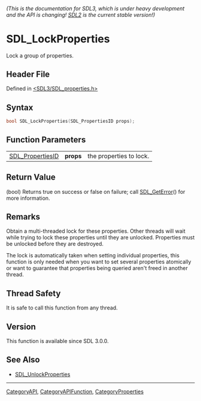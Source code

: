 ###### (This is the documentation for SDL3, which is under heavy development and the API is changing! [SDL2](https://wiki.libsdl.org/SDL2/) is the current stable version!)
# SDL_LockProperties

Lock a group of properties.

## Header File

Defined in [<SDL3/SDL_properties.h>](https://github.com/libsdl-org/SDL/blob/main/include/SDL3/SDL_properties.h)

## Syntax

```c
bool SDL_LockProperties(SDL_PropertiesID props);
```

## Function Parameters

|                                      |           |                         |
| ------------------------------------ | --------- | ----------------------- |
| [SDL_PropertiesID](SDL_PropertiesID) | **props** | the properties to lock. |

## Return Value

(bool) Returns true on success or false on failure; call
[SDL_GetError](SDL_GetError)() for more information.

## Remarks

Obtain a multi-threaded lock for these properties. Other threads will wait
while trying to lock these properties until they are unlocked. Properties
must be unlocked before they are destroyed.

The lock is automatically taken when setting individual properties, this
function is only needed when you want to set several properties atomically
or want to guarantee that properties being queried aren't freed in another
thread.

## Thread Safety

It is safe to call this function from any thread.

## Version

This function is available since SDL 3.0.0.

## See Also

- [SDL_UnlockProperties](SDL_UnlockProperties)

----
[CategoryAPI](CategoryAPI), [CategoryAPIFunction](CategoryAPIFunction), [CategoryProperties](CategoryProperties)

